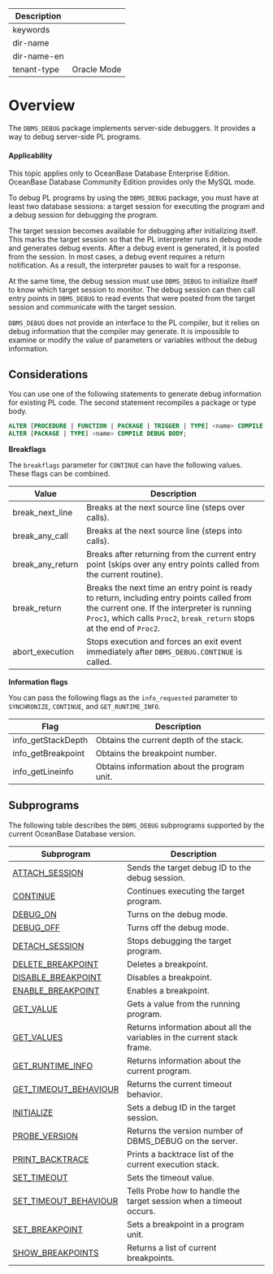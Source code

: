 | Description   |                 |
|---------------|-----------------|
| keywords      |                 |
| dir-name      |                 |
| dir-name-en   |                 |
| tenant-type   | Oracle Mode     |

# Overview

The `DBMS_DEBUG` package implements server-side debuggers. It provides a way to debug server-side PL programs.

  <main id="notice" >
    <h4>Applicability</h4>
    <p>This topic applies only to OceanBase Database Enterprise Edition. OceanBase Database Community Edition provides only the MySQL mode. </p>
  </main>

To debug PL programs by using the `DBMS_DEBUG` package, you must have at least two database sessions: a target session for executing the program and a debug session for debugging the program.

The target session becomes available for debugging after initializing itself. This marks the target session so that the PL interpreter runs in debug mode and generates debug events. After a debug event is generated, it is posted from the session. In most cases, a debug event requires a return notification. As a result, the interpreter pauses to wait for a response.

At the same time, the debug session must use `DBMS_DEBUG` to initialize itself to know which target session to monitor. The debug session can then call entry points in `DBMS_DEBUG` to read events that were posted from the target session and communicate with the target session.

`DBMS_DEBUG` does not provide an interface to the PL compiler, but it relies on debug information that the compiler may generate. It is impossible to examine or modify the value of parameters or variables without the debug information.

## Considerations

You can use one of the following statements to generate debug information for existing PL code. The second statement recompiles a package or type body.

```sql
ALTER [PROCEDURE | FUNCTION | PACKAGE | TRIGGER | TYPE] <name> COMPILE DEBUG;
ALTER [PACKAGE | TYPE] <name> COMPILE DEBUG BODY;
```



**Breakflags**

The `breakflags` parameter for `CONTINUE` can have the following values. These flags can be combined.


| **Value** | **Description** |
|------------------|---------------------------------------------------------------------------------------|
| break_next_line | Breaks at the next source line (steps over calls).  |
| break_any_call | Breaks at the next source line (steps into calls).  |
| break_any_return | Breaks after returning from the current entry point (skips over any entry points called from the current routine).  |
| break_return | Breaks the next time an entry point is ready to return, including entry points called from the current one. If the interpreter is running `Proc1`, which calls `Proc2`, `break_return` stops at the end of `Proc2`.  |
| abort_execution | Stops execution and forces an exit event immediately after `DBMS_DEBUG.CONTINUE` is called.  |



**Information flags**

You can pass the following flags as the `info_requested` parameter to `SYNCHRONIZE`, `CONTINUE`, and `GET_RUNTIME_INFO`.


| **Flag** | **Description** |
|--------------------|------------|
| info_getStackDepth | Obtains the current depth of the stack.  |
| info_getBreakpoint | Obtains the breakpoint number.  |
| info_getLineinfo | Obtains information about the program unit.  |



## Subprograms

The following table describes the `DBMS_DEBUG` subprograms supported by the current OceanBase Database version.


| **Subprogram** | **Description** |
|----------------------------------------------------------------------|-------------------------|
| [ATTACH_SESSION](../5300.dbms-debug-oracle/200.attach-session-oracle.md) | Sends the target debug ID to the debug session.  |
| [CONTINUE](../5300.dbms-debug-oracle/300.continue-oracle.md) | Continues executing the target program.  |
| [DEBUG_ON](../5300.dbms-debug-oracle/400.debug-on-oracle.md) | Turns on the debug mode.  |
| [DEBUG_OFF](../5300.dbms-debug-oracle/500.debug-off-oracle.md) | Turns off the debug mode.  |
| [DETACH_SESSION](../5300.dbms-debug-oracle/600.detach-session-oracle.md) | Stops debugging the target program.  |
| [DELETE_BREAKPOINT](../5300.dbms-debug-oracle/700.delete-breakpoint-oracle.md) | Deletes a breakpoint.  |
| [DISABLE_BREAKPOINT](../5300.dbms-debug-oracle/800.disable-breakpoint-oracle.md) | Disables a breakpoint.  |
| [ENABLE_BREAKPOINT](../5300.dbms-debug-oracle/900.enable-breakpoint-oracle.md) | Enables a breakpoint.  |
| [GET_VALUE](../5300.dbms-debug-oracle/1000.get-value-oracle.md) | Gets a value from the running program.  |
| [GET_VALUES](../5300.dbms-debug-oracle/1100.get-values-oracle.md) | Returns information about all the variables in the current stack frame.  |
| [GET_RUNTIME_INFO](../5300.dbms-debug-oracle/1200.get-runtime-info-oracle.md) | Returns information about the current program.  |
| [GET_TIMEOUT_BEHAVIOUR](../5300.dbms-debug-oracle/1300.get-timeout-behaviour-oracle.md) | Returns the current timeout behavior.  |
| [INITIALIZE](../5300.dbms-debug-oracle/1400.initialize-debug-oracle.md) | Sets a debug ID in the target session.  |
| [PROBE_VERSION](../5300.dbms-debug-oracle/1500.probe-version-oracle.md) | Returns the version number of DBMS_DEBUG on the server.  |
| [PRINT_BACKTRACE](../5300.dbms-debug-oracle/1600.print-backtrace-oracle.md) | Prints a backtrace list of the current execution stack.  |
| [SET_TIMEOUT](../5300.dbms-debug-oracle/1700.set-timeout-oracle.md) | Sets the timeout value.  |
| [SET_TIMEOUT_BEHAVIOUR](../5300.dbms-debug-oracle/1800.set-timeout-behaviour-oracle.md) | Tells Probe how to handle the target session when a timeout occurs.  |
| [SET_BREAKPOINT](../5300.dbms-debug-oracle/1900.set-breakpoint-oracle.md) | Sets a breakpoint in a program unit.  |
| [SHOW_BREAKPOINTS](../5300.dbms-debug-oracle/2000.show-breakpoints-oracle.md) | Returns a list of current breakpoints.  |



